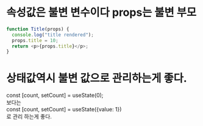 # 속성값은 불변 변수이다 props는 불변 부모

```js
function Title(props) {
  console.log("title rendered");
  props.title = 10;
  return <p>{props.title}</p>;
}
```

# 상태값역시 불변 값으로 관리하는게 좋다.

const [count, setCount] = useState(0);  
보다는  
const [count, setCount] = useState({value: 1})  
로 관리 하는게 좋다.
